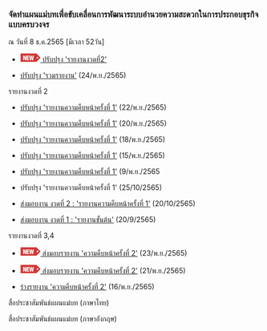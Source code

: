 ### จัดทำแผนแม่บทเพื่อขับเคลื่อนการพัฒนาระบบอำนวยความสะดวกในการประกอบธุรกิจแบบครบวงจร

ณ วันที่ 8 ธ.ค.2565 [มีเวลา 52วัน]

- [![new!](/doc/res/new2.png) ปรับปรุง 'รายงานงวดที่2'](/doc/doc3-20221208/README.md)

- [ปรับปรุง 'รวมรายงาน'](/doc/doc3-20221124/README.md)
(24/พ.ย./2565)

รายงานงวดที่ 2
- [ปรับปรุง 'รายงานความคืบหน้าครั้งที่ 1'](/doc/doc1-20221122/README.md)  (22/พ.ย./2565)
- [ปรับปรุง 'รายงานความคืบหน้าครั้งที่ 1'](/doc/doc1-20221120/README.md)  (20/พ.ย./2565)
- [ปรับปรุง 'รายงานความคืบหน้าครั้งที่ 1'](/doc/doc1-20221118/README.md)  (18/พ.ย./2565)
- [ปรับปรุง 'รายงานความคืบหน้าครั้งที่ 1'](/doc/doc1-20221114/README.md) (15/พ.ย./2565)

- [ปรับปรุง 'รายงานความคืบหน้าครั้งที่ 1'](/doc/doc1-20221110//README.md) (9/พ.ย./2565

- ปรับปรุง 'รายงานความคืบหน้าครั้งที่ 1' (25/10/2565)

- [ส่งมอบงาน งวดที่ 2 : 'รายงานความคืบหน้าครั้งที่ 1'](/doc/doc1-20221020/README.md) (20/10/2565)

- [ส่งมอบงาน งวดที่ 1 : 'รายงานขั้นต้น'](/doc/doc0-20220920/README.md) (20/9/2565)


รายงานงวดที่ 3,4
- [![new!](/doc/res/new2.png) ส่งมอบรายงาน 'ความคืบหน้าครั้งที่ 2'](/doc/doc2-20221123/README.md) 
  (23/พ.ย./2565)

- [![new!](/doc/res/new2.png) ส่งมอบรายงาน 'ความคืบหน้าครั้งที่ 2'](/doc/doc2-20221121/README.md) 
  (21/พ.ย./2565)

- [ร่างรายงาน 'ความคืบหน้าครั้งที่ 2'](/doc/doc2-20221114/README.md) (16/พ.ย./2565)

สื่อประชาสัมพันธ์แผนแม่บท (ภาษาไทย)

สื่อประชาสัมพันธ์แผนแม่บท (ภาษาอังกฤษ)


